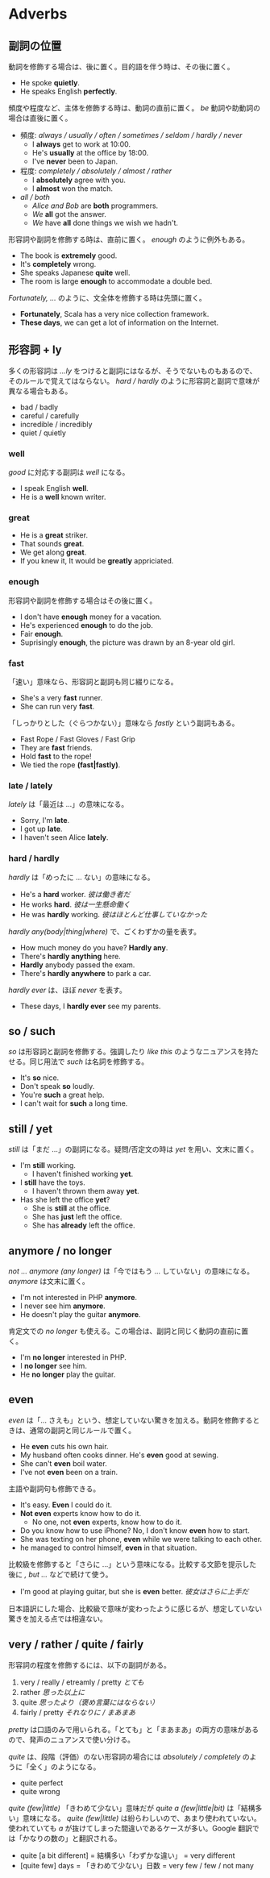 # Adverbs

## 副詞の位置

動詞を修飾する場合は、後に置く。目的語を伴う時は、その後に置く。

* He spoke __quietly__.
* He speaks English __perfectly__.

頻度や程度など、主体を修飾する時は、動詞の直前に置く。 _be_ 動詞や助動詞の場合は直後に置く。

* 頻度: _always / usually / often / sometimes / seldom / hardly / never_
    * I __always__ get to work at 10:00.
    * He's __usually__ at the office by 18:00.
    * I've __never__ been to Japan.
* 程度: _completely / absolutely / almost / rather_
    * I __absolutely__ agree with you.
    * I __almost__ won the match.
* _all / both_
    * _Alice and Bob_ are __both__ programmers.
    * _We_ __all__ got the answer.
    * _We_ have __all__ done things we wish we hadn't.

形容詞や副詞を修飾する時は、直前に置く。 _enough_ のように例外もある。

* The book is __extremely__ good.
* It's __completely__ wrong.
* She speaks Japanese __quite__ well.
* The room is large __enough__ to accommodate a double bed.

_Fortunately, ..._ のように、文全体を修飾する時は先頭に置く。

* __Fortunately__, Scala has a very nice collection framework.
* __These days__, we can get a lot of information on the Internet.

## 形容詞 + ly

多くの形容詞は _...ly_ をつけると副詞にはなるが、そうでないものもあるので、そのルールで覚えてはならない。 _hard / hardly_ のように形容詞と副詞で意味が異なる場合もある。

* bad / badly
* careful / carefully
* incredible / incredibly
* quiet / quietly

### well

_good_ に対応する副詞は _well_ になる。

* I speak English __well__.
* He is a __well__ known writer.

### great

* He is a __great__ striker.
* That sounds __great__.
* We get along __great__.
* If you knew it, It would be __greatly__ appriciated.

### enough

形容詞や副詞を修飾する場合はその後に置く。

* I don't have __enough__ money for a vacation.
* He's experienced __enough__ to do the job.
* Fair __enough__.
* Suprisingly __enough__, the picture was drawn by an 8-year old girl.

### fast

「速い」意味なら、形容詞と副詞も同じ綴りになる。

* She's a very __fast__ runner.
* She can run very __fast__.

「しっかりとした（ぐらつかない）」意味なら _fastly_ という副詞もある。

* Fast Rope / Fast Gloves / Fast Grip
* They are __fast__ friends.
* Hold __fast__ to the rope!
* We tied the rope __(fast|fastly)__.

### late / lately

_lately_ は「最近は ...」の意味になる。

* Sorry, I'm __late__.
* I got up __late__.
* I haven't seen Alice __lately__.

### hard / hardly

_hardly_ は「めったに ... ない」の意味になる。

* He's a __hard__ worker. _彼は働き者だ_
* He works __hard__. _彼は一生懸命働く_
* He was __hardly__ working. _彼はほとんど仕事していなかった_

_hardly any(body|thing|where)_ で、ごくわずかの量を表す。

* How much money do you have? __Hardly any__.
* There's __hardly anything__ here.
* __Hardly__ anybody passed the exam.
* There's __hardly anywhere__ to park a car.

_hardly ever_ は、ほぼ _never_ を表す。

* These days, I __hardly ever__ see my parents.

## so / such

_so_ は形容詞と副詞を修飾する。強調したり _like this_ のようなニュアンスを持たせる。同じ用法で _such_ は名詞を修飾する。

* It's __so__ nice.
* Don't speak __so__ loudly.
* You're __such__ a great help.
* I can't wait for __such__ a long time.

## still / yet

_still_ は「まだ ...」の副詞になる。疑問/否定文の時は _yet_ を用い、文末に置く。

* I'm __still__ working.
    * I haven't finished working __yet__.
* I __still__ have the toys.
    * I haven't thrown them away __yet__.
* Has she left the office __yet__?
    * She is __still__ at the office.
    * She has __just__ left the office.
    * She has __already__ left the office.

## anymore / no longer

_not ... anymore (any longer)_ は「今ではもう ... していない」の意味になる。 _anymore_ は文末に置く。

* I'm not interested in PHP __anymore__.
* I never see him __anymore__.
* He doesn't play the guitar __anymore__.

肯定文での _no longer_ も使える。この場合は、副詞と同じく動詞の直前に置く。

* I'm __no longer__ interested in PHP.
* I __no longer__ see him.
* He __no longer__ play the guitar.

## even

_even_ は「... さえも」という、想定していない驚きを加える。動詞を修飾するときは、通常の副詞と同じルールで置く。

* He __even__ cuts his own hair.
* My husband often cooks dinner. He's __even__ good at sewing.
* She can't __even__ boil water.
* I've not __even__ been on a train.

主語や副詞句も修飾できる。

* It's easy. __Even__ I could do it.
* __Not even__ experts know how to do it.
    * No one, not __even__ experts, know how to do it.
* Do you know how to use iPhone? No, I don't know __even__ how to start.
* She was texting on her phone, __even__ while we were talking to each other.
* he managed to control himself, __even__ in that situation.

比較級を修飾すると「さらに ...」という意味になる。比較する文節を提示した後に _, but ..._ などで続けて使う。

* I'm good at playing guitar, but she is __even__ better. _彼女はさらに上手だ_

日本語訳にした場合、比較級で意味が変わったように感じるが、想定していない驚きを加える点では相違ない。

## very / rather / quite / fairly

形容詞の程度を修飾するには、以下の副詞がある。

1. very / really / etreamly / pretty _とても_
2. rather _思った以上に_
3. quite _思ったより（褒め言葉にはならない）_
4. fairly / pretty _それなりに / まあまあ_

_pretty_ は口語のみで用いられる。「とても」と「まあまあ」の両方の意味があるので、発声のニュアンスで使い分ける。

_quite_ は、段階（評価）のない形容詞の場合には _absolutely / completely_ のように「全く」のようになる。

* quite perfect
* quite wrong

_quite (few|little)_ 「きわめて少ない」意味だが _quite a (few|little|bit)_ は「結構多い」意味になる。 _quite (few|little)_ は紛らわしいので、あまり使われていない。使われていても _a_ が抜けてしまった間違いであるケースが多い。Google 翻訳では「かなりの数の」と翻訳される。

* quite [a bit different] = 結構多い「わずかな違い」 = very different
* [quite few] days = 「きわめて少ない」日数 = very few / few / not many

